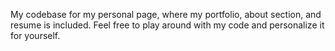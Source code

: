 My codebase for my personal page, where my portfolio, about section, and resume is included. Feel free to play around with my code and personalize it for yourself.
